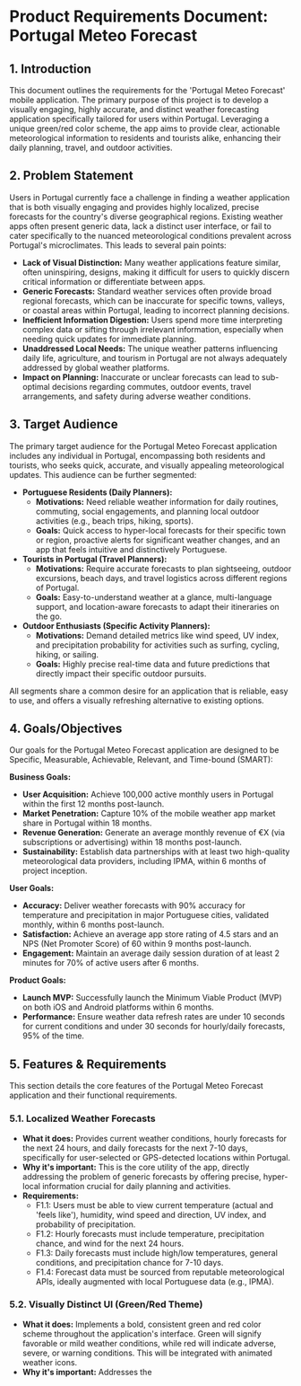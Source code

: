 # Product Requirements Document: Portugal Meteo Forecast

## 1. Introduction

This document outlines the requirements for the 'Portugal Meteo Forecast' mobile application. The primary purpose of this project is to develop a visually engaging, highly accurate, and distinct weather forecasting application specifically tailored for users within Portugal. Leveraging a unique green/red color scheme, the app aims to provide clear, actionable meteorological information to residents and tourists alike, enhancing their daily planning, travel, and outdoor activities.

## 2. Problem Statement

Users in Portugal currently face a challenge in finding a weather application that is both visually engaging and provides highly localized, precise forecasts for the country's diverse geographical regions. Existing weather apps often present generic data, lack a distinct user interface, or fail to cater specifically to the nuanced meteorological conditions prevalent across Portugal's microclimates. This leads to several pain points:

*   **Lack of Visual Distinction:** Many weather applications feature similar, often uninspiring, designs, making it difficult for users to quickly discern critical information or differentiate between apps.
*   **Generic Forecasts:** Standard weather services often provide broad regional forecasts, which can be inaccurate for specific towns, valleys, or coastal areas within Portugal, leading to incorrect planning decisions.
*   **Inefficient Information Digestion:** Users spend more time interpreting complex data or sifting through irrelevant information, especially when needing quick updates for immediate planning.
*   **Unaddressed Local Needs:** The unique weather patterns influencing daily life, agriculture, and tourism in Portugal are not always adequately addressed by global weather platforms.
*   **Impact on Planning:** Inaccurate or unclear forecasts can lead to sub-optimal decisions regarding commutes, outdoor events, travel arrangements, and safety during adverse weather conditions.

## 3. Target Audience

The primary target audience for the Portugal Meteo Forecast application includes any individual in Portugal, encompassing both residents and tourists, who seeks quick, accurate, and visually appealing meteorological updates. This audience can be further segmented:

*   **Portuguese Residents (Daily Planners):**
    *   **Motivations:** Need reliable weather information for daily routines, commuting, social engagements, and planning local outdoor activities (e.g., beach trips, hiking, sports).
    *   **Goals:** Quick access to hyper-local forecasts for their specific town or region, proactive alerts for significant weather changes, and an app that feels intuitive and distinctively Portuguese.
*   **Tourists in Portugal (Travel Planners):**
    *   **Motivations:** Require accurate forecasts to plan sightseeing, outdoor excursions, beach days, and travel logistics across different regions of Portugal.
    *   **Goals:** Easy-to-understand weather at a glance, multi-language support, and location-aware forecasts to adapt their itineraries on the go.
*   **Outdoor Enthusiasts (Specific Activity Planners):**
    *   **Motivations:** Demand detailed metrics like wind speed, UV index, and precipitation probability for activities such as surfing, cycling, hiking, or sailing.
    *   **Goals:** Highly precise real-time data and future predictions that directly impact their specific outdoor pursuits.

All segments share a common desire for an application that is reliable, easy to use, and offers a visually refreshing alternative to existing options.

## 4. Goals/Objectives

Our goals for the Portugal Meteo Forecast application are designed to be Specific, Measurable, Achievable, Relevant, and Time-bound (SMART):

**Business Goals:**

*   **User Acquisition:** Achieve 100,000 active monthly users in Portugal within the first 12 months post-launch.
*   **Market Penetration:** Capture 10% of the mobile weather app market share in Portugal within 18 months.
*   **Revenue Generation:** Generate an average monthly revenue of €X (via subscriptions or advertising) within 18 months post-launch.
*   **Sustainability:** Establish data partnerships with at least two high-quality meteorological data providers, including IPMA, within 6 months of project inception.

**User Goals:**

*   **Accuracy:** Deliver weather forecasts with 90% accuracy for temperature and precipitation in major Portuguese cities, validated monthly, within 6 months post-launch.
*   **Satisfaction:** Achieve an average app store rating of 4.5 stars and an NPS (Net Promoter Score) of 60 within 9 months post-launch.
*   **Engagement:** Maintain an average daily session duration of at least 2 minutes for 70% of active users after 6 months.

**Product Goals:**

*   **Launch MVP:** Successfully launch the Minimum Viable Product (MVP) on both iOS and Android platforms within 6 months.
*   **Performance:** Ensure weather data refresh rates are under 10 seconds for current conditions and under 30 seconds for hourly/daily forecasts, 95% of the time.

## 5. Features & Requirements

This section details the core features of the Portugal Meteo Forecast application and their functional requirements.

### 5.1. Localized Weather Forecasts

*   **What it does:** Provides current weather conditions, hourly forecasts for the next 24 hours, and daily forecasts for the next 7-10 days, specifically for user-selected or GPS-detected locations within Portugal.
*   **Why it's important:** This is the core utility of the app, directly addressing the problem of generic forecasts by offering precise, hyper-local information crucial for daily planning and activities.
*   **Requirements:**
    *   F1.1: Users must be able to view current temperature (actual and 'feels like'), humidity, wind speed and direction, UV index, and probability of precipitation.
    *   F1.2: Hourly forecasts must include temperature, precipitation chance, and wind for the next 24 hours.
    *   F1.3: Daily forecasts must include high/low temperatures, general conditions, and precipitation chance for 7-10 days.
    *   F1.4: Forecast data must be sourced from reputable meteorological APIs, ideally augmented with local Portuguese data (e.g., IPMA).

### 5.2. Visually Distinct UI (Green/Red Theme)

*   **What it does:** Implements a bold, consistent green and red color scheme throughout the application's interface. Green will signify favorable or mild weather conditions, while red will indicate adverse, severe, or warning conditions. This will be integrated with animated weather icons.
*   **Why it's important:** Addresses the 